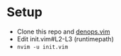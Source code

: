 # Setup

- Clone this repo and [denops.vim](https://github.com/vim-denops/denops.vim)
- Edit init.vim#L2-L3 (runtimepath)
- `nvim -u init.vim`
